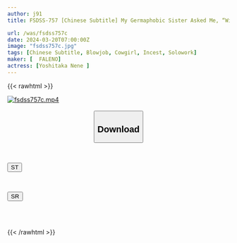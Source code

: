 ```yaml
---
author: j91
title: FSDSS-757 [Chinese Subtitle] My Germaphobic Sister Asked Me, “Will You Let Me Practice Kissing With You?” For A Week Before We Got Married, We Kept Kissing Until The Strings Were Pulled. Nene Yoshitaka Only Wears Rubber Bands For Blowjobs And Sex With Her Girlfriend, And Has Never Kissed Her In Her Life.

url: /was/fsdss757c
date: 2024-03-20T07:00:00Z
image: "fsdss757c.jpg"
tags: [Chinese Subtitle, Blowjob, Cowgirl, Incest, Solowork]
maker: [  FALENO]
actress: [Yoshitaka Nene ]
---
```



{{< rawhtml >}}

<div class="video" data-videoid="myPg18vV7PUbr8v">
    <a href="javascript:;">
        <img src="/was/fsdss757c/fsdss757c.jpg" width="WIDTH" height="HEIGHT" alt="fsdss757c.mp4" loading="lazy">
    </a>
</div>

<script type="text/javascript" src="https://j91.asia/asset/on-demand-st.js"></script>

<br>
  <link rel="stylesheet" href="https://j91.asia/asset/bs5.css">
  
  <center>
  <button class="btn btn-primary" type="button" data-bs-toggle="collapse" data-bs-target=".multi-collapse" aria-expanded="false" aria-controls="multiCollapseExample1 multiCollapseExample2"><h2>Download</h2></button></center>
</p>
<div class="row">
  <div class="col">
    <div class="collapse multi-collapse" id="multiCollapseExample1">
      <div class="card card-body">
	      	      <br>
<div class="buttons">  
<p><a href="https://streamtape.to/v/myPg18vV7PUbr8v" target="_blank"><button class="btn-hover color-3"><i class="fa fa-download"></i> ST</button></a></p></div>
    </div>
  </div>
</div>
  <div class="col">
    <div class="collapse multi-collapse" id="multiCollapseExample2">
      <div class="card card-body">
	      <br>
<div class="buttons">
<p><a href="https://rubystm.com/jmt7e6jbkr7h" target="_blank"><button class="btn-hover color-9"><i class="fa fa-download"></i> SR</button></a></p></div>
<br><br>
      </div>
    </div>
  </div>
</div>

{{< /rawhtml >}}